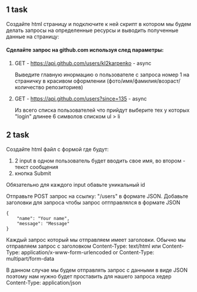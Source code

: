 ## 1 task

Создайте  html страницу и подключите к ней скрипт в котором мы будем делать запросы на определенные ресурсы и выводить полученные данные на страницу:

#### Сделайте запрос на github.com используя след параметры:
 
 1. GET - https://api.github.com/users/kl2karpenko - async <br>
 
     Выведите главную инормацию о пользователе с запроса номер 1 на страничку в красивом оформлении (фото/имя/фамилия/возраст/количество репозиториев)
 
 2. GET - https://api.github.com/users?since=135 - async <br>
 
     Из всего списка пользователей что прийдут выберите тех у которых "login" длинее 6 символов списком ul > li
 
## 2 task

Создайте html файл с формой где будут:

1) 2 input в одном пользователь будет вводить свое имя, во втором - текст сообщения <br>
2) кнопка Submit

Обязательно для каждого input обавьте уникальный id  <br>

Отправьте POST запрос на ссылку: "/users" в формате JSON. Добавьте заголовки для запроса чтобы запрос оптправлялся в формате JSON

```
{
    "name": "Your name",
    "message": "Message"
}
```

Каждый запрос который мы отправляем имеет заголовки. Обычно мы отправляем запрос с заголовком Content-Type: text/html или Content-Type: application/x-www-form-urlencoded or Content-Type: multipart/form-data

В данном случае мы будем отправлять запрос с данными в виде JSON поэтому нам нужно будет проставить для нашего запроса хедер Content-Type: application/json 

